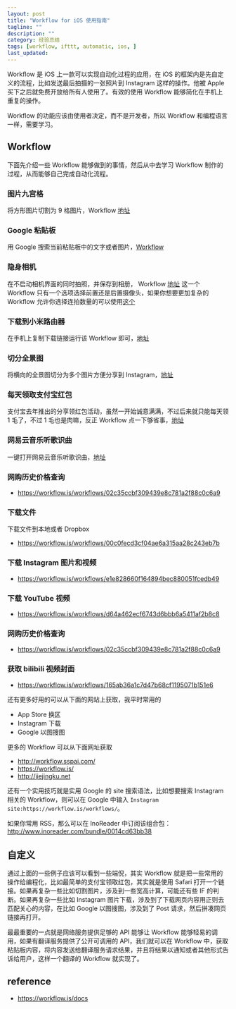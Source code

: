 ```yaml
---
layout: post
title: "Workflow for iOS 使用指南"
tagline: ""
description: ""
category: 经验总结
tags: [workflow, ifttt, automatic, ios, ]
last_updated:
---
```


Workflow 是 iOS 上一款可以实现自动化过程的应用，在 iOS 的框架内是先自定义的流程，比如发送最后拍摄的一张照片到 Instagram 这样的操作。他被 Apple 买下之后就免费开放给所有人使用了。有效的使用 Workflow 能够简化在手机上重复的操作。

Workflow 的功能应该由使用者决定，而不是开发者，所以 Workflow 和编程语言一样，需要学习。

## Workflow
下面先介绍一些 Workflow 能够做到的事情，然后从中去学习 Workflow 制作的过程，从而能够自己完成自动化流程。

### 图片九宫格
将方形图片切割为 9 格图片，Workflow [地址](https://workflow.is/workflows/7319fb05a18f49f7bbfc2ed28bb46724)

### Google 粘贴板
用 Google 搜索当前粘贴板中的文字或者图片，[Workflow](https://workflow.is/workflows/a724b32274334345bb94f3f1869a5f9d)

### 隐身相机
在不启动相机界面的同时拍照，并保存到相册， Workflow [地址](https://workflow.is/workflows/2466e3f50b6e4cae8f72137cfcd75a26) 这一个 Workflow 只有一个选项选择前置还是后置摄像头，如果你想要更加复杂的 Workflow 允许你选择连拍数量的可以使用[这个](https://workflow.is/workflows/8728b548747c46a4b04c38878e3db417)

### 下载到小米路由器
在手机上复制下载链接运行该 Workflow 即可，[地址](https://workflow.is/workflows/69f5cdbee8b94f928534a8ef3ff2324e)

### 切分全景图
将横向的全景图切分为多个图片方便分享到 Instagram，[地址](https://workflow.is/workflows/b67ce0525f4c44d8983f75af66d6efe4)

### 每天领取支付宝红包
支付宝去年推出的分享领红包活动，虽然一开始诚意满满，不过后来就只能每天领 1 毛了，不过 1 毛也是肉嘛，反正 Workflow 点一下够省事，[地址](https://workflow.is/workflows/3bdc85bd9f7f4c5798a65dd1962c0cfe)

### 网易云音乐听歌识曲
一键打开网易云音乐听歌识曲，[地址](https://workflow.is/workflows/9f2c52235abe4ec6ab0124c93b17e2e7)

### 网购历史价格查询

- <https://workflow.is/workflows/02c35ccbf309439e8c781a2f88c0c6a9>

### 下载文件
下载文件到本地或者 Dropbox

- <https://workflow.is/workflows/00c0fecd3cf04ae6a315aa28c243eb7b>

### 下载 Instagram 图片和视频

- <https://workflow.is/workflows/e1e828660f164894bec880051fcedb49>

### 下载 YouTube 视频

- <https://workflow.is/workflows/d64a462ecf6743d6bbb6a5411af2b8c8>

### 网购历史价格查询

- <https://workflow.is/workflows/02c35ccbf309439e8c781a2f88c0c6a9>

### 获取 bilibili 视频封面

- <https://workflow.is/workflows/165ab36a1c7d47b68cf1195071b151e6>

还有更多好用的可以从下面的网站上获取，我平时常用的

- App Store 换区
- Instagram 下载
- Google 以图搜图

更多的 Workflow 可以从下面网址获取

- <http://workflow.sspai.com/>
- <https://workflow.is/>
- <http://jiejingku.net>

还有一个实用技巧就是实用 Google 的 site 搜索语法，比如想要搜索 Instagram 相关的 Workflow，则可以在 Google 中输入 `Instagram site:https://workflow.is/workflows/`。

如果你常用 RSS，那么可以在 InoReader 中订阅该组合包：<http://www.inoreader.com/bundle/0014cd63bb38>

## 自定义
通过上面的一些例子应该可以看到一些端倪，其实 Workflow 就是把一些常用的操作给编程化，比如最简单的支付宝领取红包，其实就是使用 Safari 打开一个链接。如果再复杂一些比如切割图片，涉及到一些宽高计算，可能还有些 IF 的判断。如果再复杂一些比如 Instagram 图片下载，涉及到了下载网页内容用正则去匹配关心的内容，在比如 Google 以图搜图，涉及到了 Post 请求，然后拼凑网页链接再打开。

最最重要的一点就是网络服务提供足够的 API 能够让 Workflow 能够轻易的调用，如果有翻译服务提供了公开可调用的 API，我们就可以在 Workflow 中，获取粘贴板内容，将内容发送给翻译服务请求结果，并且将结果以通知或者其他形式告诉给用户，这样一个翻译的 Workflow 就实现了。

## reference

- <https://workflow.is/docs>
